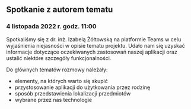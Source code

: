 ## Spotkanie z autorem tematu
### 4 listopada 2022 r. godz. 11:00
Spotkaliśmy się z dr. inż. Izabelą Żółtowską na platformie Teams w celu wyjaśnienia niejasności w opisie tematu projektu. Udało nam się uzyskać informacje dotyczące oczekiwanych zastosowań naszej aplikacji oraz ustalić niektóre szczegóły funkcjonalności.

Do głównych tematów rozmowy należały:
* elementy, na których warto się skupić
* przystosowanie aplikacji do użytkowania przez rodzinę
* sposób przedstawienia lokalizacji przedmiotów
* wybrane przez nas technologie
